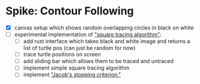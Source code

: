 # Spike: Contour Following

- [x] canvas setup which shows random overlapping circles in black on white
- [ ] experimental implementation of ["square tracing algorithm"](https://en.wikipedia.org/wiki/Boundary_tracing):
  - [ ] add rust interface which takes black and white image and returns a list of turtle pos (can just be random for now)
  - [ ] trace turtle positions on screen
  - [ ] add sliding bar which allows them to be traced and untraced
  - [ ] implement simple square tracing algorithm
  - [ ] implement ["Jacob's stopping criterion."](http://www.imageprocessingplace.com/downloads_V3/root_downloads/tutorials/contour_tracing_Abeer_George_Ghuneim/square.html)
